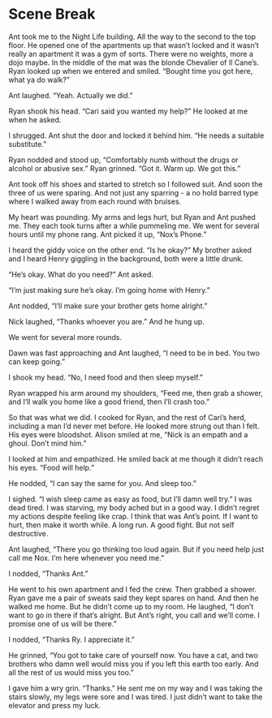 # Scene Break

Ant took me to the Night Life building. All the way to the second to the top floor. He opened one of the apartments up that wasn’t locked and it wasn’t really an apartment it was a gym of sorts. There were no weights, more a dojo maybe. In the middle of the mat was the blonde Chevalier of Il Cane’s. Ryan looked up when we entered and smiled. “Bought time you got here, what ya do walk?”

Ant laughed. “Yeah. Actually we did.”

Ryan shook his head. “Cari said you wanted my help?” He looked at me when he asked.

I shrugged. Ant shut the door and locked it behind him. “He needs a suitable substitute.”

Ryan nodded and stood up, “Comfortably numb without the drugs or alcohol or abusive sex.” Ryan grinned. “Got it. Warm up. We got this.”

Ant took off his shoes and started to stretch so I followed suit. And soon the three of us were sparing. And not just any sparring - a no hold barred type where I walked away from each round with bruises.

My heart was pounding. My arms and legs hurt, but Ryan and Ant pushed me. They each took turns after a while pummeling me. We went for several hours until my phone rang. Ant picked it up, “Nox’s Phone.”

I heard the giddy voice on the other end. “Is he okay?” My brother asked and I heard Henry giggling in the background, both were a little drunk.

“He’s okay. What do you need?” Ant asked.

“I’m just making sure he’s okay. I’m going home with Henry.”

Ant nodded, “I’ll make sure your brother gets home alright.”

Nick laughed, “Thanks whoever you are.” And he hung up.

We went for several more rounds.

Dawn was fast approaching and Ant laughed, “I need to be in bed. You two can keep going.”

I shook my head. “No, I need food and then sleep myself.”

Ryan wrapped his arm around my shoulders, “Feed me, then grab a shower, and I’ll walk you home like a good friend, then I’ll crash too.”

So that was what we did. I cooked for Ryan, and the rest of Cari’s herd, including a man I’d never met before. He looked more strung out than I felt. His eyes were bloodshot. Alison smiled at me, “Nick is an empath and a ghoul. Don’t mind him.”

I looked at him and empathized. He smiled back at me though it didn’t reach his eyes. “Food will help.”

He nodded, “I can say the same for you. And sleep too.”

I sighed. “I wish sleep came as easy as food, but I’ll damn well try.” I was dead tired. I was starving, my body ached but in a good way. I didn’t regret my actions despite feeling like crap. I think that was Ant’s point. If I want to hurt, then make it worth while. A long run. A good fight. But not self destructive.

Ant laughed, “There you go thinking too loud again. But if you need help just call me Nox. I’m here whenever you need me.”

I nodded, “Thanks Ant.”

He went to his own apartment and I fed the crew. Then grabbed a shower. Ryan gave me a pair of sweats said they kept spares on hand. And then he walked me home. But he didn’t come up to my room. He laughed, “I don’t want to go in there if that’s alright. But Ant’s right, you call and we’ll come. I promise one of us will be there.”

I nodded, “Thanks Ry. I appreciate it.”

He grinned, “You got to take care of yourself now. You have a cat, and two brothers who damn well would miss you if you left this earth too early. And all the rest of us would miss you too.”

I gave him a wry grin. “Thanks.” He sent me on my way and I was taking the stairs slowly, my legs were sore and I was tired. I just didn’t want to take the elevator and press my luck.

